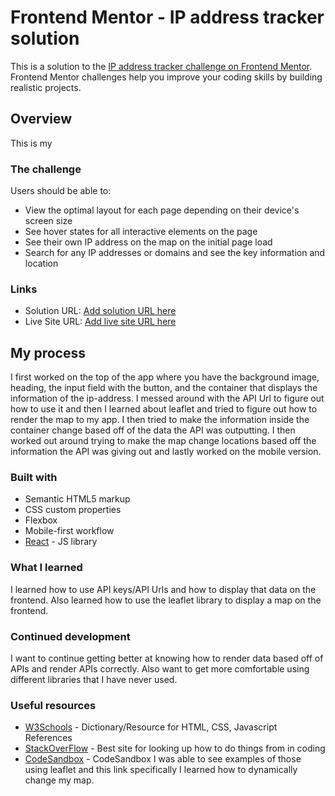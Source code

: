 # Frontend Mentor - IP address tracker solution

This is a solution to the [IP address tracker challenge on Frontend Mentor](https://www.frontendmentor.io/challenges/ip-address-tracker-I8-0yYAH0). Frontend Mentor challenges help you improve your coding skills by building realistic projects. 

## Overview
This is my 

### The challenge

Users should be able to:

- View the optimal layout for each page depending on their device's screen size
- See hover states for all interactive elements on the page
- See their own IP address on the map on the initial page load
- Search for any IP addresses or domains and see the key information and location


### Links

- Solution URL: [Add solution URL here](https://your-solution-url.com)
- Live Site URL: [Add live site URL here](https://your-live-site-url.com)

## My process
I first worked on the top of the app where you have the background image, heading, the input field with the button, and the container that displays the information of the ip-address. I messed around with the API Url to figure out how to use it and then I learned about leaflet and tried to figure out how to render the map to my app. I then tried to make the information inside the container change based off of the data the API was outputting. I then worked out around trying to make the map change locations based off the information the API was giving out and lastly worked on the mobile version.

### Built with

- Semantic HTML5 markup
- CSS custom properties
- Flexbox
- Mobile-first workflow
- [React](https://reactjs.org/) - JS library



### What I learned

I learned how to use API keys/API Urls and how to display that data on the frontend. Also learned how to use the leaflet library to display a map on the frontend.


### Continued development

I want to continue getting better at knowing how to render data based off of APIs and render APIs correctly. Also want to get more comfortable using different libraries that I have never used.

### Useful resources

- [W3Schools](https://www.w3schools.com) - Dictionary/Resource for HTML, CSS, Javascript References
- [StackOverFlow](https://www.stackoverflow.com) - Best site for looking up how to do things from in coding
- [CodeSandbox](https://codesandbox.io/s/how-to-change-center-dynamically-in-react-leaflet-v3x-d8rn7?file=/src/App.js) - CodeSandbox I was able to see examples of those using leaflet and this link specifically I learned how to dynamically change my map.




